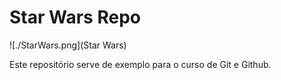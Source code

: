 # Star Wars Repo

![./StarWars.png](Star Wars)

Este repositório serve de exemplo para o curso de Git e Github.
